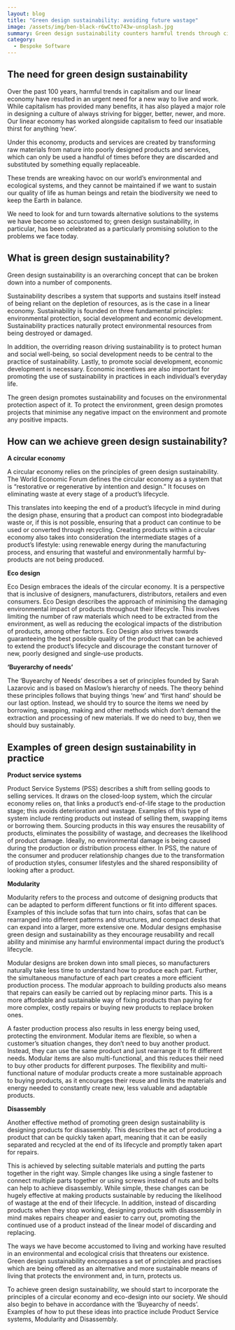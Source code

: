 ```yaml
---
layout: blog
title: "Green design sustainability: avoiding future wastage"
image: /assets/img/ben-black-r6wCtto743w-unsplash.jpg
summary: Green design sustainability counters harmful trends through circular economy, eco-design, and innovative practices like modularity and disassembly for environmental protection.
category:
  - Bespoke Software
---
```



## The need for green design sustainability
Over the past 100 years, harmful trends in capitalism and our linear economy have resulted in an urgent need for a new way to live and work. While capitalism has provided many benefits, it has also played a major role in designing a culture of always striving for bigger, better, newer, and more. Our linear economy has worked alongside capitalism to feed our insatiable thirst for anything ‘new’.

Under this economy, products and services are created by transforming raw materials from nature into poorly designed products and services, which can only be used a handful of times before they are discarded and substituted by something equally replaceable.

These trends are wreaking havoc on our world’s environmental and ecological systems, and they cannot be maintained if we want to sustain our quality of life as human beings and retain the biodiversity we need to keep the Earth in balance.

We need to look for and turn towards alternative solutions to the systems we have become so accustomed to; green design sustainability, in particular, has been celebrated as a particularly promising solution to the problems we face today.

## What is green design sustainability?
Green design sustainability is an overarching concept that can be broken down into a number of components.

Sustainability describes a system that supports and sustains itself instead of being reliant on the depletion of resources, as is the case in a linear economy. Sustainability is founded on three fundamental principles: environmental protection, social development and economic development. Sustainability practices naturally protect environmental resources from being destroyed or damaged.

In addition, the overriding reason driving sustainability is to protect human and social well-being, so social development needs to be central to the practice of sustainability. Lastly, to promote social development, economic development is necessary. Economic incentives are also important for promoting the use of sustainability in practices in each individual’s everyday life.

The green design promotes sustainability and focuses on the environmental protection aspect of it. To protect the environment, green design promotes projects that minimise any negative impact on the environment and promote any positive impacts.

## How can we achieve green design sustainability?
**A circular economy**

A circular economy relies on the principles of green design sustainability. The World Economic Forum defines the circular economy as a system that is “restorative or regenerative by intention and design.” It focuses on eliminating waste at every stage of a product’s lifecycle.

This translates into keeping the end of a product’s lifecycle in mind during the design phase, ensuring that a product can compost into biodegradable waste or, if this is not possible, ensuring that a product can continue to be used or converted through recycling. Creating products within a circular economy also takes into consideration the intermediate stages of a product’s lifestyle: using renewable energy during the manufacturing process, and ensuring that wasteful and environmentally harmful by-products are not being produced.

**Eco design**

Eco Design embraces the ideals of the circular economy. It is a perspective that is inclusive of designers, manufacturers, distributors, retailers and even consumers. Eco Design describes the approach of minimising the damaging environmental impact of products throughout their lifecycle. This involves limiting the number of raw materials which need to be extracted from the environment, as well as reducing the ecological impacts of the distribution of products, among other factors. Eco Design also strives towards guaranteeing the best possible quality of the product that can be achieved to extend the product’s lifecycle and discourage the constant turnover of new, poorly designed and single-use products.

**‘Buyerarchy of needs’**

The ‘Buyearchy of Needs’ describes a set of principles founded by Sarah Lazarovic and is based on Maslow’s hierarchy of needs. The theory behind these principles follows that buying things ‘new’ and ‘first hand’ should be our last option. Instead, we should try to source the items we need by borrowing, swapping, making and other methods which don’t demand the extraction and processing of new materials. If we do need to buy, then we should buy sustainably.

## Examples of green design sustainability in practice
**Product service systems**

Product Service Systems (PSS) describes a shift from selling goods to selling services. It draws on the closed-loop system, which the circular economy relies on, that links a product’s end-of-life stage to the production stage; this avoids deterioration and wastage. Examples of this type of system include renting products out instead of selling them, swapping items or borrowing them. Sourcing products in this way ensures the reusability of products, eliminates the possibility of wastage, and decreases the likelihood of product damage. Ideally, no environmental damage is being caused during the production or distribution process either. In PSS, the nature of the consumer and producer relationship changes due to the transformation of production styles, consumer lifestyles and the shared responsibility of looking after a product.

**Modularity**

Modularity refers to the process and outcome of designing products that can be adapted to perform different functions or fit into different spaces. Examples of this include sofas that turn into chairs, sofas that can be rearranged into different patterns and structures, and compact desks that can expand into a larger, more extensive one. Modular designs emphasise green design and sustainability as they encourage reusability and recall ability and minimise any harmful environmental impact during the product’s lifecycle.

Modular designs are broken down into small pieces, so manufacturers naturally take less time to understand how to produce each part. Further, the simultaneous manufacture of each part creates a more efficient production process. The modular approach to building products also means that repairs can easily be carried out by replacing minor parts. This is a more affordable and sustainable way of fixing products than paying for more complex, costly repairs or buying new products to replace broken ones.

A faster production process also results in less energy being used, protecting the environment. Modular items are flexible, so when a customer’s situation changes, they don’t need to buy another product. Instead, they can use the same product and just rearrange it to fit different needs. Modular items are also multi-functional, and this reduces their need to buy other products for different purposes. The flexibility and multi-functional nature of modular products create a more sustainable approach to buying products, as it encourages their reuse and limits the materials and energy needed to constantly create new, less valuable and adaptable products.

**Disassembly**

Another effective method of promoting green design sustainability is designing products for disassembly. This describes the act of producing a product that can be quickly taken apart, meaning that it can be easily separated and recycled at the end of its lifecycle and promptly taken apart for repairs.

This is achieved by selecting suitable materials and putting the parts together in the right way. Simple changes like using a single fastener to connect multiple parts together or using screws instead of nuts and bolts can help to achieve disassembly. While simple, these changes can be hugely effective at making products sustainable by reducing the likelihood of wastage at the end of their lifecycle. In addition, instead of discarding products when they stop working, designing products with disassembly in mind makes repairs cheaper and easier to carry out, promoting the continued use of a product instead of the linear model of discarding and replacing.

The ways we have become accustomed to living and working have resulted in an environmental and ecological crisis that threatens our existence. Green design sustainability encompasses a set of principles and practises which are being offered as an alternative and more sustainable means of living that protects the environment and, in turn, protects us.

To achieve green design sustainability, we should start to incorporate the principles of a circular economy and eco-design into our society. We should also begin to behave in accordance with the ‘Buyearchy of needs’. Examples of how to put these ideas into practice include Product Service systems, Modularity and Disassembly.
